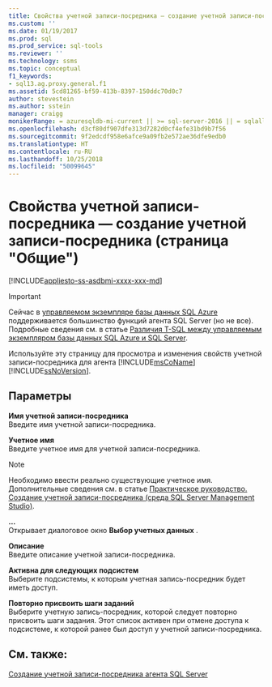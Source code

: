 ```yaml
---
title: Свойства учетной записи-посредника — создание учетной записи-посредника (страница "Общие") | Документация Майкрософт
ms.custom: ''
ms.date: 01/19/2017
ms.prod: sql
ms.prod_service: sql-tools
ms.reviewer: ''
ms.technology: ssms
ms.topic: conceptual
f1_keywords:
- sql13.ag.proxy.general.f1
ms.assetid: 5cd81265-bf59-413b-8397-150ddc70d0c7
author: stevestein
ms.author: sstein
manager: craigg
monikerRange: = azuresqldb-mi-current || >= sql-server-2016 || = sqlallproducts-allversions
ms.openlocfilehash: d3cf80df907dfe313d7282d0cf4efe31bd9b7f56
ms.sourcegitcommit: 9f2edcdf958e6afce9a09fb2e572ae36dfe9edb0
ms.translationtype: HT
ms.contentlocale: ru-RU
ms.lasthandoff: 10/25/2018
ms.locfileid: "50099645"
---
```

# <a name="proxy-account-properties---new-proxy-account-general-page"></a>Свойства учетной записи-посредника — создание учетной записи-посредника (страница "Общие")
[!INCLUDE[appliesto-ss-asdbmi-xxxx-xxx-md](../../includes/appliesto-ss-asdbmi-xxxx-xxx-md.md)]

> [!IMPORTANT]  
> Сейчас в [управляемом экземпляре базы данных SQL Azure](https://docs.microsoft.com/azure/sql-database/sql-database-managed-instance) поддерживается большинство функций агента SQL Server (но не все). Подробные сведения см. в статье [Различия T-SQL между управляемым экземпляром базы данных SQL Azure и SQL Server](https://docs.microsoft.com/azure/sql-database/sql-database-managed-instance-transact-sql-information#sql-server-agent).

Используйте эту страницу для просмотра и изменения свойств учетной записи-посредника для агента [!INCLUDE[msCoName](../../includes/msconame_md.md)] [!INCLUDE[ssNoVersion](../../includes/ssnoversion-md.md)].  
  
## <a name="options"></a>Параметры  
**Имя учетной записи-посредника**  
Введите имя учетной записи-посредника.  
  
**Учетное имя**  
Введите учетное имя для учетной записи-посредника.  
  
> [!NOTE]  
> Необходимо ввести реально существующие учетное имя. Дополнительные сведения см. в статье [Практическое руководство. Создание учетной записи-посредника (среда SQL Server Management Studio)](http://msdn.microsoft.com/c1e77e91-2a69-40d9-b8b3-97cffc710586).  
  
**...**  
Открывает диалоговое окно **Выбор учетных данных** .  
  
**Описание**  
Введите описание учетной записи-посредника.  
  
**Активна для следующих подсистем**  
Выберите подсистемы, к которым учетная запись-посредник будет иметь доступ.  
  
**Повторно присвоить шаги заданий**  
Выберите учетную запись-посредник, которой следует повторно присвоить шаги задания. Этот список активен при отмене доступа к подсистеме, к которой ранее был доступ у учетной записи-посредника.  
  
## <a name="see-also"></a>См. также:  
[Создание учетной записи-посредника агента SQL Server](../../ssms/agent/create-a-sql-server-agent-proxy.md)  
  
